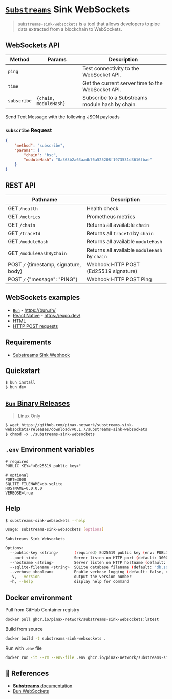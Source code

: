 # [`Substreams`](https://substreams.streamingfast.io/) Sink WebSockets

> `substreams-sink-websockets` is a tool that allows developers to pipe data extracted from a blockchain to WebSockets.

## WebSockets API

| Method      | Params                | Description
|-------------|-----------------------| ----------------------|
| `ping`      |                       | Test connectivity to the WebSocket API.
| `time`      |                       | Get the current server time to the WebSocket API.
| `subscribe` | `{chain, moduleHash}` | Subscribe to a Substreams module hash by chain.

Send Text Message with the following JSON payloads

### `subscribe` Request

```json
{
    "method": "subscribe",
    "params": {
        "chain": "bsc",
        "moduleHash": "0a363b2a63aadb76a525208f1973531d3616fbae"
    }
}
```

## REST API

| Pathname                  | Description           |
|---------------------------|-----------------------|
| GET `/health`             | Health check
| GET `/metrics`            | Prometheus metrics
| GET `/chain`              | Returns all available `chain`
| GET `/traceId`            | Returns all `traceId` by `chain`
| GET `/moduleHash`         | Returns all available `moduleHash`
| GET `/moduleHashByChain`  | Returns all available `moduleHash` by `chain`
| POST `/` {timestamp, signature, body}   | Webhook HTTP POST (Ed25519 signature)
| POST `/` {"message": "PING"}            | Webhook HTTP POST Ping

## WebSockets examples

- [`Bun`](/examples/bun) - https://bun.sh/
- [React Native](/examples/react-native) - https://expo.dev/
- [HTML](/examples/html)
- [HTTP POST requests](/examples/post-http)

## Requirements

- [Substreams Sink Webhook](https://github.com/pinax-network/substreams-sink-webhook)

## Quickstart

```bash
$ bun install
$ bun dev
```

## [`Bun` Binary Releases](https://github.com/pinax-network/substreams-sink-websockets/releases)

> Linux Only

```
$ wget https://github.com/pinax-network/substreams-sink-websockets/releases/download/v0.1.7/substreams-sink-websockets
$ chmod +x ./substreams-sink-websockets
```

## `.env` Environment variables

```env
# required
PUBLIC_KEY="<Ed25519 public key>"

# optional
PORT=3000
SQLITE_FILENAME=db.sqlite
HOSTNAME=0.0.0.0
VERBOSE=true
```

## Help

```bash
$ substreams-sink-websockets --help

Usage: substreams-sink-websockets [options]

Substreams Sink Websockets

Options:
  --public-key <string>       (required) Ed25519 public key (env: PUBLIC_KEY)
  --port <int>                Server listen on HTTP port (default: 3000, env: PORT)
  --hostname <string>         Server listen on HTTP hostname (default: "0.0.0.0", env: HOSTNAME)
  --sqlite-filename <string>  SQLite database filename (default: "db.sqlite", env: SQLITE_FILENAME)
  --verbose <boolean>         Enable verbose logging (default: false, env: VERBOSE)
  -V, --version               output the version number
  -h, --help                  display help for command
```

## Docker environment

Pull from GitHub Container registry
```bash
docker pull ghcr.io/pinax-network/substreams-sink-websockets:latest
```

Build from source
```bash
docker build -t substreams-sink-websockets .
```

Run with `.env` file
```bash
docker run -it --rm --env-file .env ghcr.io/pinax-network/substreams-sink-websockets
```

## 📖 References

- [**Substreams** documentation](https://substreams.streamingfast.io/)
- [Bun WebSockets](https://bun.sh/docs/api/websockets)